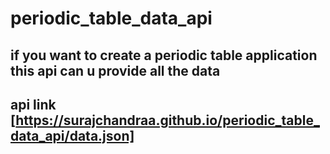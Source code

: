 # periodic_table_data_api

## if you want to create a periodic table application this api can u provide all the data

## api link [https://surajchandraa.github.io/periodic_table_data_api/data.json]
